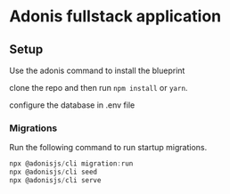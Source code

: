 # Adonis fullstack application

## Setup

Use the adonis command to install the blueprint

clone the repo and then run `npm install` or `yarn`.

configure the database in .env file

### Migrations

Run the following command to run startup migrations.

```js
npx @adonisjs/cli migration:run
npx @adonisjs/cli seed
npx @adonisjs/cli serve
```
